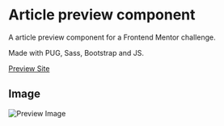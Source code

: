 # Article preview component

A article preview component for a Frontend Mentor challenge.

Made with PUG, Sass, Bootstrap and JS.

[Preview Site](https://jonathan-cantor.github.io/Article-preview-component/)

## Image

![Preview Image](https://res.cloudinary.com/dz209s6jk/image/upload/q_auto,g_north,w_800,h_600,c_fill/Screenshots/mhpx2ywxeb5ngo45imz7.jpg)
